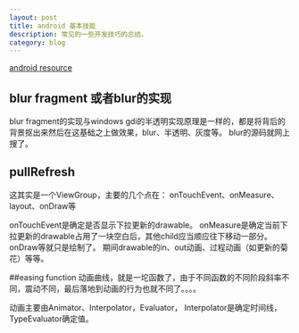 ```yaml
---
layout: post
title: android 基本技能 
description: 常见的一些开发技巧的总结。 
category: blog
---
```



[android resource](https://github.com/wasabeef/awesome-android-ui)

## blur fragment 或者blur的实现
blur fragment的实现与windows gdi的半透明实现原理是一样的，都是将背后的背景抠出来然后在这基础之上做效果，blur、半透明、灰度等。
blur的源码就网上搜了。


## pullRefresh 
这其实是一个ViewGroup，主要的几个点在：
onTouchEvent、onMeasure、layout、onDraw等

onTouchEvent是确定是否显示下拉更新的drawable。
onMeasure是确定当前下拉更新的drawable占用了一块空白后，其他child应当顺应往下移动一部分。onDraw等就只是绘制了。
期间drawable的in、out动画、过程动画（如更新的菊花）等等。

##easing function
动画曲线，就是一坨函数了，由于不同函数的不同阶段斜率不同，震动不同，最后落地到动画的行为也就不同了。。。。

动画主要由Animator、Interpolator，Evaluator，
Interpolator是确定时间线，
TypeEvaluator确定值。
